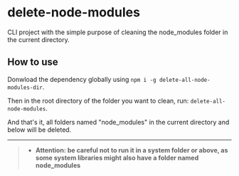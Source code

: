 # delete-node-modules
CLI project with the simple purpose of cleaning the node_modules folder in the current directory.

## How to use

Donwload the dependency globally using ``` npm i -g delete-all-node-modules-dir ```.

Then in the root directory of the folder you want to clean, run: ``` delete-all-node-modules ```.

And that's it, all folders named "node_modules" in the current directory and below will be deleted.

---

> - **Attention: be careful not to run it in a system folder or above, as some system libraries might also have a folder named node_modules**
